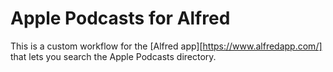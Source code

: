 # Apple Podcasts for Alfred

This is a custom workflow for the [Alfred app][https://www.alfredapp.com/] that lets you search the Apple Podcasts directory.